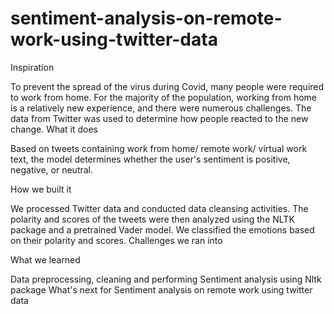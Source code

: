 # sentiment-analysis-on-remote-work-using-twitter-data

Inspiration

To prevent the spread of the virus during Covid, many people were required to work from home. For the majority of the population, working from home is a relatively new experience, and there were numerous challenges. The data from Twitter was used to determine how people reacted to the new change.
What it does

Based on tweets containing work from home/ remote work/ virtual work text, the model determines whether the user's sentiment is positive, negative, or neutral.

How we built it

We processed Twitter data and conducted data cleansing activities. The polarity and scores of the tweets were then analyzed using the NLTK package and a pretrained Vader model. We classified the emotions based on their polarity and scores.
Challenges we ran into

What we learned

Data preprocessing, cleaning and performing Sentiment analysis using Nltk package
What's next for Sentiment analysis on remote work using twitter data

